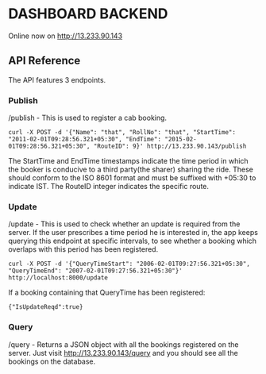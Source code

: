 # DASHBOARD BACKEND

Online now on http://13.233.90.143

## API Reference

The API features 3 endpoints. 
### Publish 
/publish - This is used to register a cab booking. 
```
curl -X POST -d '{"Name": "that", "RollNo": "that", "StartTime": "2011-02-01T09:28:56.321+05:30", "EndTime": "2015-02-01T09:28:56.321+05:30", "RouteID": 9}' http://13.233.90.143/publish
```
The StartTime and EndTime timestamps indicate the time period in which the booker is conducive to a third party(the sharer) sharing the ride. These should conform to the ISO 8601 format and must be suffixed with +05:30 to indicate IST. The RouteID integer indicates the specific route. 

### Update 
/update - This is used to check whether an update is required from the server. If the user prescribes a time period he is interested in, the app keeps querying this endpoint at specific intervals, to see whether a booking which overlaps with this period has been registered. 
```
curl -X POST -d '{"QueryTimeStart": "2006-02-01T09:27:56.321+05:30", "QueryTimeEnd": "2007-02-01T09:27:56.321+05:30"}' http://localhost:8000/update
```
If a booking containing that QueryTime has been registered: 
```
{"IsUpdateReqd":true}
```

### Query 
/query - Returns a JSON object with all the bookings registered on the server. Just visit http://13.233.90.143/query and you should see all the bookings on the database. 